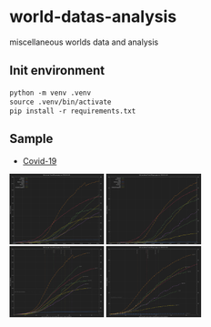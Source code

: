 # world-datas-analysis
miscellaneous worlds data and analysis

## Init environment

```
python -m venv .venv
source .venv/bin/activate
pip install -r requirements.txt
```

## Sample


- [Covid-19](global/covid-19/README.md)

<img width="33%" height="33%" src="global/covid-19/pictures/countries_ratio_cases_for_1000000hab.png"/>
<img width="33%" height="33%" src="global/covid-19/pictures/countries_ratio_deaths_for_1000000hab.png"/>
<br/>
<img width="33%" height="33%" src="global/covid-19/pictures/countries_ratio_cases_filter_1_for_1000000hab.png"/>
<img width="33%" height="33%" src="global/covid-19/pictures/countries_ratio_deaths_filter_1_for_1000000hab.png"/>
